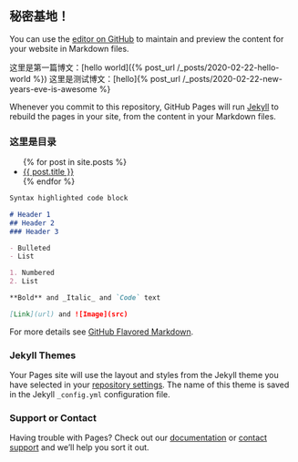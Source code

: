 ## 秘密基地！

You can use the [editor on GitHub](https://github.com/hangxigood/hangxi.GitHub.io/edit/master/index.md) to maintain and preview the content for your website in Markdown files.

这里是第一篇博文：[hello world]({% post_url /_posts/2020-02-22-hello-world %})
这里是测试博文：[hello]{% post_url /_posts/2020-02-22-new-years-eve-is-awesome %}

Whenever you commit to this repository, GitHub Pages will run [Jekyll](https://jekyllrb.com/) to rebuild the pages in your site, from the content in your Markdown files.

### 这里是目录

<ul>
  {% for post in site.posts %}
    <li>
      <a href="{{ post.url }}">{{ post.title }}</a>
    </li>
  {% endfor %}
</ul>

```markdown
Syntax highlighted code block

# Header 1
## Header 2
### Header 3

- Bulleted
- List

1. Numbered
2. List

**Bold** and _Italic_ and `Code` text

[Link](url) and ![Image](src)
```

For more details see [GitHub Flavored Markdown](https://guides.github.com/features/mastering-markdown/).

### Jekyll Themes

Your Pages site will use the layout and styles from the Jekyll theme you have selected in your [repository settings](https://github.com/hangxigood/hangxi.GitHub.io/settings). The name of this theme is saved in the Jekyll `_config.yml` configuration file.

### Support or Contact

Having trouble with Pages? Check out our [documentation](https://help.github.com/categories/github-pages-basics/) or [contact support](https://github.com/contact) and we’ll help you sort it out.
